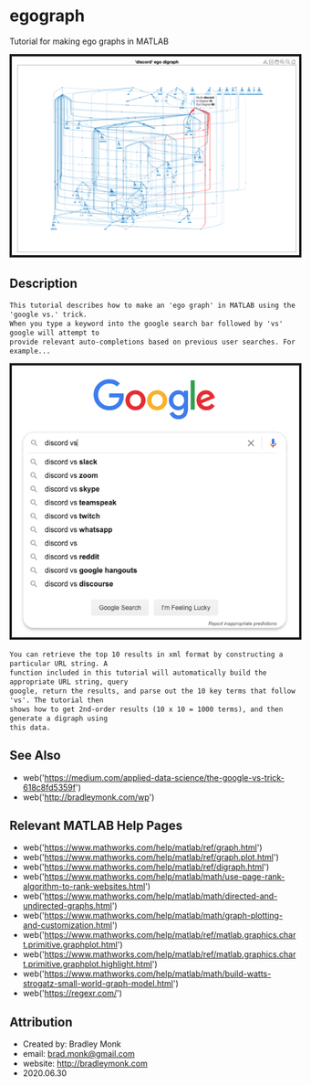 # egograph
Tutorial for making ego graphs in MATLAB


<img src="https://raw.githubusercontent.com/bradmonk/egograph/master/webs/discord_ego_digraph.png" width="800" border="4">


Description
-----------------------------------------------------

    This tutorial describes how to make an 'ego graph' in MATLAB using the 'google vs.' trick. 
    When you type a keyword into the google search bar followed by 'vs' google will attempt to 
    provide relevant auto-completions based on previous user searches. For example...
    
<img src="https://raw.githubusercontent.com/bradmonk/egograph/master/webs/googlevs.png" width="600" border="4">
    
    You can retrieve the top 10 results in xml format by constructing a particular URL string. A
    function included in this tutorial will automatically build the appropriate URL string, query
    google, return the results, and parse out the 10 key terms that follow 'vs'. The tutorial then
    shows how to get 2nd-order results (10 x 10 = 1000 terms), and then generate a digraph using
    this data.




See Also
-----------------------------------------------------
- web('https://medium.com/applied-data-science/the-google-vs-trick-618c8fd5359f')
- web('http://bradleymonk.com/wp')




Relevant MATLAB Help Pages
-----------------------------------------------------
- web('https://www.mathworks.com/help/matlab/ref/graph.html')
- web('https://www.mathworks.com/help/matlab/ref/graph.plot.html')
- web('https://www.mathworks.com/help/matlab/ref/digraph.html')
- web('https://www.mathworks.com/help/matlab/math/use-page-rank-algorithm-to-rank-websites.html')
- web('https://www.mathworks.com/help/matlab/math/directed-and-undirected-graphs.html')
- web('https://www.mathworks.com/help/matlab/math/graph-plotting-and-customization.html')
- web('https://www.mathworks.com/help/matlab/ref/matlab.graphics.chart.primitive.graphplot.html')
- web('https://www.mathworks.com/help/matlab/ref/matlab.graphics.chart.primitive.graphplot.highlight.html')
- web('https://www.mathworks.com/help/matlab/math/build-watts-strogatz-small-world-graph-model.html')
- web('https://regexr.com/')



Attribution
-----------------------------------------------------
- Created by: Bradley Monk
- email: brad.monk@gmail.com
- website: http://bradleymonk.com
- 2020.06.30
